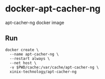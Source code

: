 # docker-apt-cacher-ng

apt-cacher-ng docker image

## Run

```
docker create \
  --name apt-cacher-ng \
  --restart always \
  --net host \
  -v $PWD/cache:/var/cache/apt-cacher-ng \
  xinix-technology/apt-cacher-ng
```
